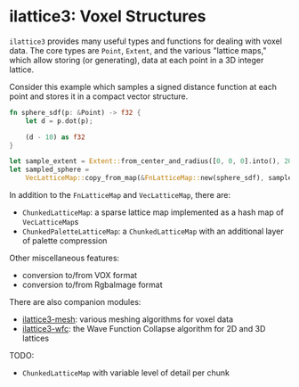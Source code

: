 # ilattice3: Voxel Structures

`ilattice3` provides many useful types and functions for dealing with voxel
data. The core types are `Point`, `Extent`, and the various "lattice maps,"
which allow storing (or generating), data at each point in a 3D integer lattice.

Consider this example which samples a signed distance function at each point
and stores it in a compact vector structure.

```rust
fn sphere_sdf(p: &Point) -> f32 {
    let d = p.dot(p);

    (d - 10) as f32
}

let sample_extent = Extent::from_center_and_radius([0, 0, 0].into(), 20);
let sampled_sphere =
    VecLatticeMap::copy_from_map(&FnLatticeMap::new(sphere_sdf), sample_extent);
```

In addition to the `FnLatticeMap` and `VecLatticeMap`, there are:
* `ChunkedLatticeMap`: a sparse lattice map implemented as a hash map of `VecLatticeMap`s
* `ChunkedPaletteLatticeMap`: a `ChunkedLatticeMap` with an additional layer of palette compression

Other miscellaneous features:
* conversion to/from VOX format
* conversion to/from RgbaImage format

There are also companion modules:
* [ilattice3-mesh](https://github.com/bonsairobo/ilattice3-mesh): various meshing algorithms for voxel data
* [ilattice3-wfc](https://github.com/bonsairobo/ilattice3-wfc): the Wave Function Collapse algorithm for 2D and 3D lattices

TODO:
* `ChunkedLatticeMap` with variable level of detail per chunk
